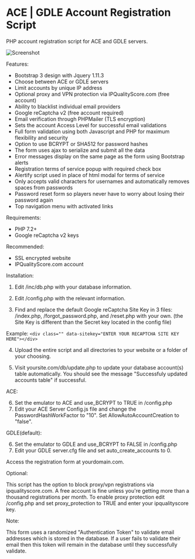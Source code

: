 # ACE | GDLE Account Registration Script

PHP account registration script for ACE and GDLE servers.

![Screenshot](https://i.imgur.com/ocIhSj2.png "ACEmulator Account Registration Script")

Features:

- Bootstrap 3 design with Jquery 1.11.3
- Choose between ACE or GDLE servers
- Limit accounts by unique IP address
- Optional proxy and VPN protection via IPQualityScore.com (free account)
- Ability to blacklist individual email providers
- Google reCaptcha v2 (free account required)
- Email verification through PHPMailer (TLS encryption)
- Sets the account Access Level for successful email validations
- Full form validation using both Javascript and PHP for maximum flexibility and security
- Option to use BCRYPT or SHA512 for password hashes
- The form uses ajax to serialize and submit all the data
- Error messages display on the same page as the form using Bootstrap alerts
- Registration terms of service popup with required check box
- Alertify script used in place of html modal for terms of service
- Only accepts valid characters for usernames and automatically removes spaces from passwords
- Password reset form so players never have to worry about losing their password again
- Top navigation menu with activated links

Requirements:

- PHP 7.2+
- Google reCaptcha v2 keys

Recommended:

- SSL encrypted website
- IPQualityScore.com account

Installation:

1) Edit /inc/db.php with your database information.

2) Edit /config.php with the relevant information.

3) Find and replace the default Google reCaptcha Site Key in 3 files: /index.php, /forgot_password.php, and /reset.php with your own. (the Site Key is different than the Secret key located in the config file)

Example: `<div class="" data-sitekey="ENTER YOUR RECAPTCHA SITE KEY HERE"></div>`

4) Upload the entire script and all directories to your website or a folder of your choosing.

5) Visit yoursite.com/db/update.php to update your database account(s) table automatically. You should see the message "Successfuly updated accounts table" if successful.

ACE:

6) Set the emulator to ACE and use_BCRYPT to TRUE in /config.php
7) Edit your ACE Server Config.js file and change the PasswordHashWorkFactor to "10". Set AllowAutoAccountCreation to "false". 

GDLE(default):

6) Set the emulator to GDLE and use_BCRYPT to FALSE in /config.php
7) Edit your GDLE server.cfg file and set auto_create_accounts to 0.

Access the registration form at yourdomain.com.

Optional:

This script has the option to block proxy/vpn registrations via ipqualityscore.com. A free account is fine unless you're getting more than a thousand registrations per month. To enable proxy protection edit /config.php and set proxy_protection to TRUE and enter your ipqualityscore key.

Note:

This form uses a randomized "Authentication Token" to validate email addresses which is stored in the database. If a user fails to validate their email then this token will remain in the database until they successfully validate.
